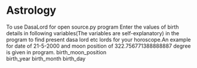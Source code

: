 # Astrology


To use DasaLord for open source.py program
Enter the values of birth details in following variables(The variables are self-explanatory) in the program to find present dasa lord etc lords for your horoscope.An example for date of 21-5-2000 and moon position of 322.756771388888887 degree is given in program.
birth_moon_position    
birth_year
birth_month
birth_day

